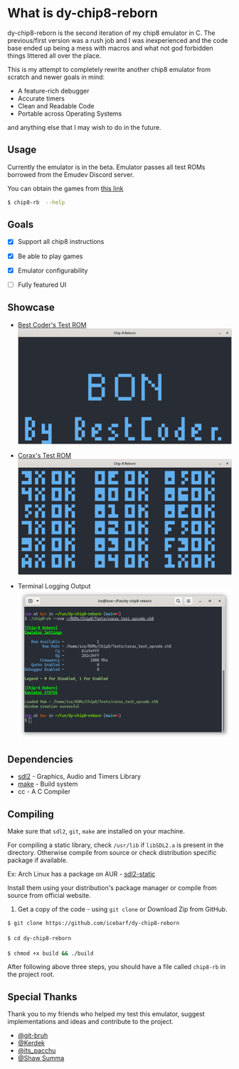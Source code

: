 # What is dy-chip8-reborn

dy-chip8-reborn is the second iteration of my chip8 emulator in C. The previous/first version was a rush job and I was inexperienced and the
code base ended up being a mess with macros and what not god forbidden things littered all over the place.

This is my attempt to completely rewrite another chip8 emulator from scratch and newer goals in mind:

- A feature-rich debugger
- Accurate timers
- Clean and Readable Code
- Portable across Operating Systems

and anything else that I may wish to do in the future.

## Usage

Currently the emulator is in the beta. Emulator passes all test ROMs borrowed from the Emudev Discord server.

You can obtain the games from [this link](https://johnearnest.github.io/chip8Archive/)

```sh
$ chip8-rb  --help
```

## Goals

- [x] Support all chip8 instructions

- [x] Be able to play games

- [x] Emulator  configurability

- [ ] Fully featured UI

## Showcase

- [Best Coder's Test ROM](https://cdn.discordapp.com/attachments/465586212804100106/482263586547302426/BC_test.ch8)
![Best Coder's Rom](assets/bc_test.png)

- [Corax's Test ROM](https://github.com/corax89/chip8-test-rom)
![Corax's Test ROM](assets/corax_test.png)

- Terminal Logging Output
![Terminal Log](assets/term_log.png)

## Dependencies

- [sdl2](https://libsdl.org/) - Graphics, Audio and Timers Library 
- [make](https://www.gnu.org/software/make/) - Build system
- cc   - A C Compiler
  
## Compiling

Make sure that `sdl2`, `git`, `make` are installed on your machine.

For compiling a static library, check `/usr/lib` if `libSDL2.a` is present in the directory.
Otherwise compile from source or check distribution specific package if available.

Ex: Arch Linux has a package on AUR - [sdl2-static](https://aur.archlinux.org/packages/sdl2-static)

Install them using your distribution's package manager or compile from source from official website.

1. Get a copy of the code - using `git clone` or Download Zip from GitHub.
```sh
$ git clone https://github.com/icebarf/dy-chip8-reborn

$ cd dy-chip8-reborn

$ chmod +x build && ./build
```

After following above three steps, you should have a file called `chip8-rb` in the project root.

## Special Thanks

Thank you to my friends who helped my test this emulator,
suggest implementations and ideas and contribute to the project.

- [@git-bruh](https://github.com/git-bruh)
- [@Kerdek](https://github.com/Kerdek)
- [@its_pacchu](https://github.com/itspacchu)
- [@Shaw Summa](https://github.com/ShawSumma/)
